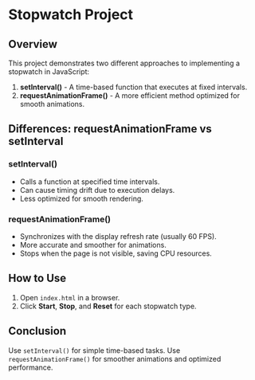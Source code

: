# Stopwatch Project

## Overview
This project demonstrates two different approaches to implementing a stopwatch in JavaScript:
1. **setInterval()** - A time-based function that executes at fixed intervals.
2. **requestAnimationFrame()** - A more efficient method optimized for smooth animations.

## Differences: requestAnimationFrame vs setInterval
### setInterval()
- Calls a function at specified time intervals.
- Can cause timing drift due to execution delays.
- Less optimized for smooth rendering.

### requestAnimationFrame()
- Synchronizes with the display refresh rate (usually 60 FPS).
- More accurate and smoother for animations.
- Stops when the page is not visible, saving CPU resources.

## How to Use
1. Open `index.html` in a browser.
2. Click **Start**, **Stop**, and **Reset** for each stopwatch type.

## Conclusion
Use `setInterval()` for simple time-based tasks. Use `requestAnimationFrame()` for smoother animations and optimized performance.



